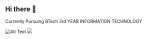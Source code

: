 ## Hi there 👋

<!--
**DurgaraniSanam/DurgaraniSanam** is a ✨ _special_ ✨ repository because its `README.md` (this file) appears on your GitHub profile.

Here are some ideas to get you started:

- 🔭 I’m currently working on ...
- 🌱 I’m currently learning ...
- 👯 I’m looking to collaborate on ...
- 🤔 I’m looking for help with ...
- 💬 Ask me about ...
- 📫 How to reach me: ...
- 😄 Pronouns: ...
- ⚡ Fun fact: ...
-->Currently Pursuing BTech 3rd YEAR INFORMATION TECHNOLOGY
![Alt Text](https://user-images.githubusercontent.com/74038190/236119160-976a0405-caa7-470c-9356-16d43402ea0a.gif)
<img src="https://user-images.githubusercontent.com/74038190/236119160-976a0405-caa7-470c-9356-16d43402ea0a.gif">
